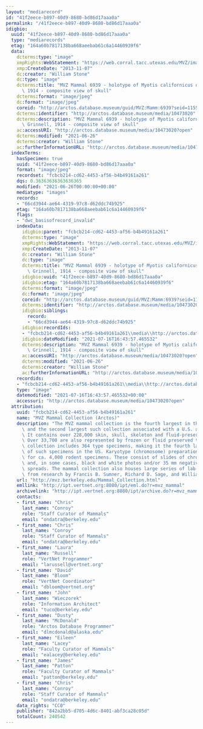 ```yaml
---
layout: "mediarecord"
id: "41f2eece-b897-40d9-8680-bd86d17aaa0a"
permalink: "/41f2eece-b897-40d9-8680-bd86d17aaa0a"
idigbio:
  uuid: "41f2eece-b897-40d9-8680-bd86d17aaa0a"
  type: "mediarecords"
  etag: "164a60b7817138ba668aeebab61c6a14460939f6"
  data:
    dcterms:type: "image"
    xmpRights:WebStatement: "https://web.corral.tacc.utexas.edu/MVZ/images/MVZ_img/images/jpg/img_15258.jpg"
    xmp:CreateDate: "2013-11-07"
    dc:creator: "William Stone"
    dc:type: "image"
    dcterms:title: "MVZ Mammal 6939 - holotype of Myotis californicus quercinus Grinnell,\
      \ 1914 - composite view of skull"
    dcterms:format: "image/jpeg"
    dc:format: "image/jpeg"
    coreid: "http://arctos.database.museum/guid/MVZ:Mamm:6939?seid=1155924"
    dcterms:identifier: "http://arctos.database.museum/media/10473020"
    dcterms:description: "MVZ Mammal 6939 - holotype of Myotis californicus quercinus\
      \ Grinnell, 1914 - composite view of skull"
    ac:accessURI: "http://arctos.database.museum/media/10473020?open"
    dcterms:modified: "2021-06-26"
    dcterms:creator: "William Stone"
    ac:furtherInformationURL: "http://arctos.database.museum/media/10473020"
  indexTerms:
    hasSpecimen: true
    uuid: "41f2eece-b897-40d9-8680-bd86d17aaa0a"
    format: "image/jpeg"
    recordset: "fcbcb214-cd62-4453-af56-b4b49161a261"
    dqs: 0.36363636363636365
    modified: "2021-06-26T00:00:00+00:00"
    mediatype: "images"
    records:
    - "66cd3944-ae64-4319-97c8-d62ddc74b925"
    etag: "164a60b7817138ba668aeebab61c6a14460939f6"
    flags:
    - "dwc_basisofrecord_invalid"
    indexData:
      idigbio:parent: "fcbcb214-cd62-4453-af56-b4b49161a261"
      dcterms:type: "image"
      xmpRights:WebStatement: "https://web.corral.tacc.utexas.edu/MVZ/images/MVZ_img/images/jpg/img_15258.jpg"
      xmp:CreateDate: "2013-11-07"
      dc:creator: "William Stone"
      dc:type: "image"
      dcterms:title: "MVZ Mammal 6939 - holotype of Myotis californicus quercinus\
        \ Grinnell, 1914 - composite view of skull"
      idigbio:uuid: "41f2eece-b897-40d9-8680-bd86d17aaa0a"
      idigbio:etag: "164a60b7817138ba668aeebab61c6a14460939f6"
      dcterms:format: "image/jpeg"
      dc:format: "image/jpeg"
      coreid: "http://arctos.database.museum/guid/MVZ:Mamm:6939?seid=1155924"
      dcterms:identifier: "http://arctos.database.museum/media/10473020"
      idigbio:siblings:
        record:
        - "66cd3944-ae64-4319-97c8-d62ddc74b925"
      idigbio:recordIds:
      - "fcbcb214-cd62-4453-af56-b4b49161a261\\media\\http://arctos.database.museum/media/10473020"
      idigbio:dateModified: "2021-07-16T16:43:57.465532"
      dcterms:description: "MVZ Mammal 6939 - holotype of Myotis californicus quercinus\
        \ Grinnell, 1914 - composite view of skull"
      ac:accessURI: "http://arctos.database.museum/media/10473020?open"
      dcterms:modified: "2021-06-26"
      dcterms:creator: "William Stone"
      ac:furtherInformationURL: "http://arctos.database.museum/media/10473020"
    recordids:
    - "fcbcb214-cd62-4453-af56-b4b49161a261\\media\\http://arctos.database.museum/media/10473020"
    type: "image"
    datemodified: "2021-07-16T16:43:57.465532+00:00"
    accessuri: "http://arctos.database.museum/media/10473020?open"
  attribution:
    uuid: "fcbcb214-cd62-4453-af56-b4b49161a261"
    name: "MVZ Mammal Collection (Arctos)"
    description: "The MVZ mammal collection is the fourth largest in the United States\
      \ and the second largest such collection associated with a U.S. academic institution.\
      \ It contains over 228,000 skin, skull, skeleton and fluid-preserved specimens.\
      \ Over 33,700 are also represented by frozen or fluid preserved tissues. The\
      \ collection includes 364 type specimens, making it the fourth largest collection\
      \ of such specimens in the US. Karyotype (chromosome) preparations are available\
      \ for ca. 4,000 rodent specimens. These consist of slides of chromosome preparations\
      \ and, in some cases, black and white photos and/or 35 mm negatives of chromosome\
      \ spreads. The mammal collection also houses large series of lab-raised specimens\
      \ from research by Francis B. Sumner, Richard D. Sage, and William Z. Lidicker."
    url: "http://mvz.berkeley.edu/Mammal_Collection.html"
    emllink: "http://ipt.vertnet.org:8080/ipt/eml.do?r=mvz_mammal"
    archivelink: "http://ipt.vertnet.org:8080/ipt/archive.do?r=mvz_mammal"
    contacts:
    - first_name: "Chris"
      last_name: "Conroy"
      role: "Staff Curator of Mammals"
      email: "ondatra@berkeley.edu"
    - first_name: "Chris"
      last_name: "Conroy"
      role: "Staff Curator of Mammals"
      email: "ondatra@berkeley.edu"
    - first_name: "Laura"
      last_name: "Russell"
      role: "VertNet Programmer"
      email: "larussell@vertnet.org"
    - first_name: "David"
      last_name: "Bloom"
      role: "VertNet Coordinator"
      email: "dbloom@vertnet.org"
    - first_name: "John"
      last_name: "Wieczorek"
      role: "Information Architect"
      email: "tuco@berkeley.edu"
    - first_name: "Dusty"
      last_name: "McDonald"
      role: "Arctos Database Programmer"
      email: "dlmcdonald@alaska.edu"
    - first_name: "Eileen"
      last_name: "Lacey"
      role: "Faculty Curator of Mammals"
      email: "ealacey@berkeley.edu"
    - first_name: "James"
      last_name: "Patton"
      role: "Faculty Curator of Mammals"
      email: "patton@berkeley.edu"
    - first_name: "Chris"
      last_name: "Conroy"
      role: "Staff Curator of Mammals"
      email: "ondatra@berkeley.edu"
    data_rights: "CC0"
    publisher: "842a2bb5-d705-4d6c-8401-abf3ca28c05d"
    totalCount: 240542
---
```

